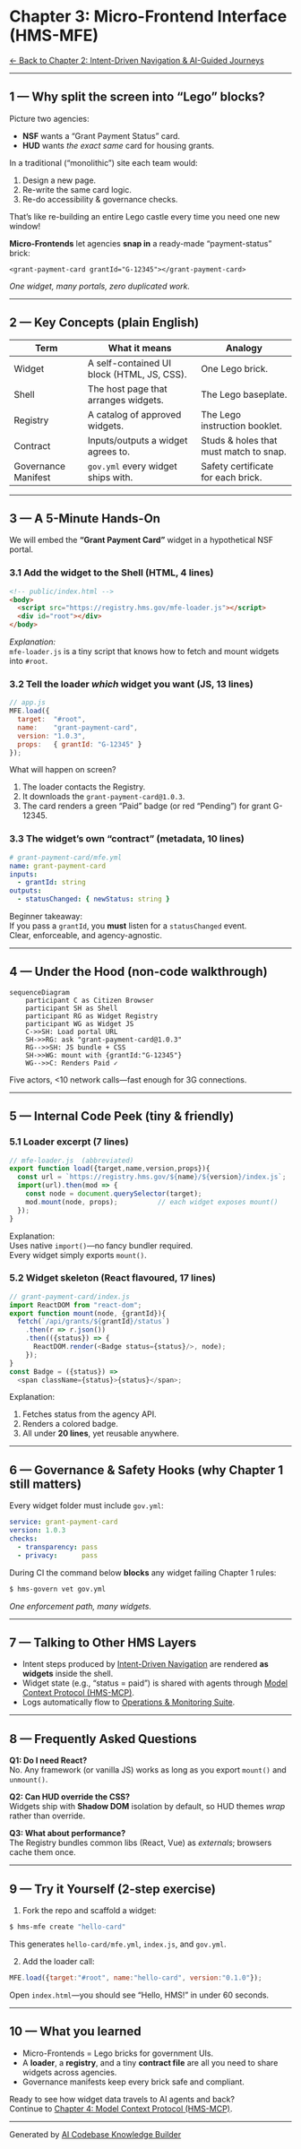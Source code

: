 # Chapter 3: Micro-Frontend Interface (HMS-MFE)

[← Back to Chapter 2: Intent-Driven Navigation & AI-Guided Journeys](02_intent_driven_navigation___ai_guided_journeys_.md)

---

## 1 — Why split the screen into “Lego” blocks?

Picture two agencies:

* **NSF** wants a “Grant Payment Status” card.  
* **HUD** wants *the exact same* card for housing grants.

In a traditional (“monolithic”) site each team would:

1. Design a new page.  
2. Re-write the same card logic.  
3. Re-do accessibility & governance checks.

That’s like re-building an entire Lego castle every time you need one new window!

**Micro-Frontends** let agencies **snap in** a ready-made “payment-status” brick:

```
<grant-payment-card grantId="G-12345"></grant-payment-card>
```

*One widget, many portals, zero duplicated work.*

---

## 2 — Key Concepts (plain English)

| Term | What it means | Analogy |
|------|---------------|---------|
| Widget | A self-contained UI block (HTML, JS, CSS). | One Lego brick. |
| Shell | The host page that arranges widgets. | The Lego baseplate. |
| Registry | A catalog of approved widgets. | The Lego instruction booklet. |
| Contract | Inputs/outputs a widget agrees to. | Studs & holes that must match to snap. |
| Governance Manifest | `gov.yml` every widget ships with. | Safety certificate for each brick. |

---

## 3 — A 5-Minute Hands-On

We will embed the **“Grant Payment Card”** widget in a hypothetical NSF portal.

### 3.1 Add the widget to the Shell (HTML, 4 lines)

```html
<!-- public/index.html -->
<body>
  <script src="https://registry.hms.gov/mfe-loader.js"></script>
  <div id="root"></div>
</body>
```

*Explanation:*  
`mfe-loader.js` is a tiny script that knows how to fetch and mount widgets into `#root`.

### 3.2 Tell the loader *which* widget you want (JS, 13 lines)

```javascript
// app.js
MFE.load({
  target:  "#root",
  name:    "grant-payment-card",
  version: "1.0.3",
  props:   { grantId: "G-12345" }
});
```

What will happen on screen?

1. The loader contacts the Registry.  
2. It downloads the `grant-payment-card@1.0.3`.  
3. The card renders a green “Paid” badge (or red “Pending”) for grant G-12345.

### 3.3 The widget’s own “contract” (metadata, 10 lines)

```yaml
# grant-payment-card/mfe.yml
name: grant-payment-card
inputs:
  - grantId: string
outputs:
  - statusChanged: { newStatus: string }
```

Beginner takeaway:  
If you pass a `grantId`, you **must** listen for a `statusChanged` event.  
Clear, enforceable, and agency-agnostic.

---

## 4 — Under the Hood (non-code walkthrough)

```mermaid
sequenceDiagram
    participant C as Citizen Browser
    participant SH as Shell
    participant RG as Widget Registry
    participant WG as Widget JS
    C->>SH: Load portal URL
    SH->>RG: ask "grant-payment-card@1.0.3"
    RG-->>SH: JS bundle + CSS
    SH->>WG: mount with {grantId:"G-12345"}
    WG-->>C: Renders Paid ✓
```

Five actors, <10 network calls—fast enough for 3G connections.

---

## 5 — Internal Code Peek (tiny & friendly)

### 5.1 Loader excerpt (7 lines)

```javascript
// mfe-loader.js  (abbreviated)
export function load({target,name,version,props}){
  const url = `https://registry.hms.gov/${name}/${version}/index.js`;
  import(url).then(mod => {
    const node = document.querySelector(target);
    mod.mount(node, props);          // each widget exposes mount()
  });
}
```

Explanation:  
Uses native `import()`—no fancy bundler required.  
Every widget simply exports `mount()`.

### 5.2 Widget skeleton (React flavoured, 17 lines)

```javascript
// grant-payment-card/index.js
import ReactDOM from "react-dom";
export function mount(node, {grantId}){
  fetch(`/api/grants/${grantId}/status`)
    .then(r => r.json())
    .then(({status}) => {
      ReactDOM.render(<Badge status={status}/>, node);
    });
}
const Badge = ({status}) =>
  <span className={status}>{status}</span>;
```

Explanation:  
1. Fetches status from the agency API.  
2. Renders a colored badge.  
3. All under **20 lines**, yet reusable anywhere.

---

## 6 — Governance & Safety Hooks (why Chapter 1 still matters)

Every widget folder must include `gov.yml`:

```yaml
service: grant-payment-card
version: 1.0.3
checks:
  - transparency: pass
  - privacy:      pass
```

During CI the command below **blocks** any widget failing Chapter 1 rules:

```bash
$ hms-govern vet gov.yml
```

*One enforcement path, many widgets.*

---

## 7 — Talking to Other HMS Layers

* Intent steps produced by [Intent-Driven Navigation](02_intent_driven_navigation___ai_guided_journeys_.md) are rendered **as widgets** inside the shell.  
* Widget state (e.g., “status = paid”) is shared with agents through [Model Context Protocol (HMS-MCP)](04_model_context_protocol__hms_mcp__.md).  
* Logs automatically flow to [Operations & Monitoring Suite](13_operations___monitoring_suite__hms_ops__.md).

---

## 8 — Frequently Asked Questions

**Q1: Do I need React?**  
No. Any framework (or vanilla JS) works as long as you export `mount()` and `unmount()`.

**Q2: Can HUD override the CSS?**  
Widgets ship with **Shadow DOM** isolation by default, so HUD themes *wrap* rather than override.

**Q3: What about performance?**  
The Registry bundles common libs (React, Vue) as *externals*; browsers cache them once.

---

## 9 — Try it Yourself (2-step exercise)

1. Fork the repo and scaffold a widget:

```bash
$ hms-mfe create "hello-card"
```

This generates `hello-card/mfe.yml`, `index.js`, and `gov.yml`.

2. Add the loader call:

```javascript
MFE.load({target:"#root", name:"hello-card", version:"0.1.0"});
```

Open `index.html`—you should see “Hello, HMS!” in under 60 seconds.

---

## 10 — What you learned

* Micro-Frontends = Lego bricks for government UIs.  
* A **loader**, a **registry**, and a tiny **contract file** are all you need to share widgets across agencies.  
* Governance manifests keep every brick safe and compliant.

Ready to see how widget data travels to AI agents and back?  
Continue to [Chapter 4: Model Context Protocol (HMS-MCP)](04_model_context_protocol__hms_mcp__.md).

---

Generated by [AI Codebase Knowledge Builder](https://github.com/The-Pocket/Tutorial-Codebase-Knowledge)